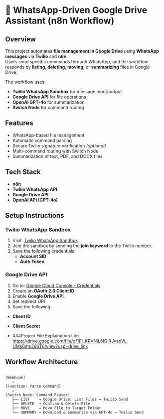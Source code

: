 # 📱 WhatsApp-Driven Google Drive Assistant (n8n Workflow)

##  Overview
This project automates **file management in Google Drive** using **WhatsApp messages** via **Twilio** and **n8n**.  
Users send specific commands through WhatsApp, and the workflow responds by **listing**, **deleting**, **moving**, or **summarizing** files in Google Drive.  

The workflow uses:
- **Twilio WhatsApp Sandbox** for message input/output
- **Google Drive API** for file operations
- **OpenAI GPT-4o** for summarization
- **Switch Node** for command routing

##  Features
-  WhatsApp-based file management
-  Automatic command parsing
-  Secure Twilio signature verification *(optional)*
-  Multi-command routing with Switch Node
-  Summarization of text, PDF, and DOCX files


## Tech Stack
- **n8n**
- **Twilio WhatsApp API**
- **Google Drive API**
- **OpenAI API (GPT-4o)**

 ##  Setup Instructions
### Twilio WhatsApp Sandbox
1. Visit: [Twilio WhatsApp Sandbox](https://www.twilio.com/console/sms/whatsapp/sandbox)
2. Join the sandbox by sending the **join keyword** to the Twilio number.
3. Save the following credentials:
   - **Account SID**
   - **Auth Token**



###  Google Drive API
1. Go to: [Google Cloud Console - Credentials](https://console.cloud.google.com/apis/credentials)
2. Create an **OAuth 2.0 Client ID**.
3. Enable **Google Drive API**.
4. Set redirect URI
5. Save the following:
- **Client ID**
- **Client Secret**

- ###Project File Explaination Link https://drive.google.com/file/d/1Pl_KRVNiL6IGiRJvaoVL-UMk6ms366T6/view?usp=drive_link

  




##  Workflow Architecture
```plaintext

[Webhook]
   ↓
[Function: Parse Command]
   ↓
[Switch Node: Command Router]
   ├── LIST    → Google Drive: List Files → Twilio Send
   ├── DELETE  → Confirm & Delete File
   ├── MOVE    → Move File to Target Folder
   └── SUMMARY → Download & Summarize via GPT-4o → Twilio Send



